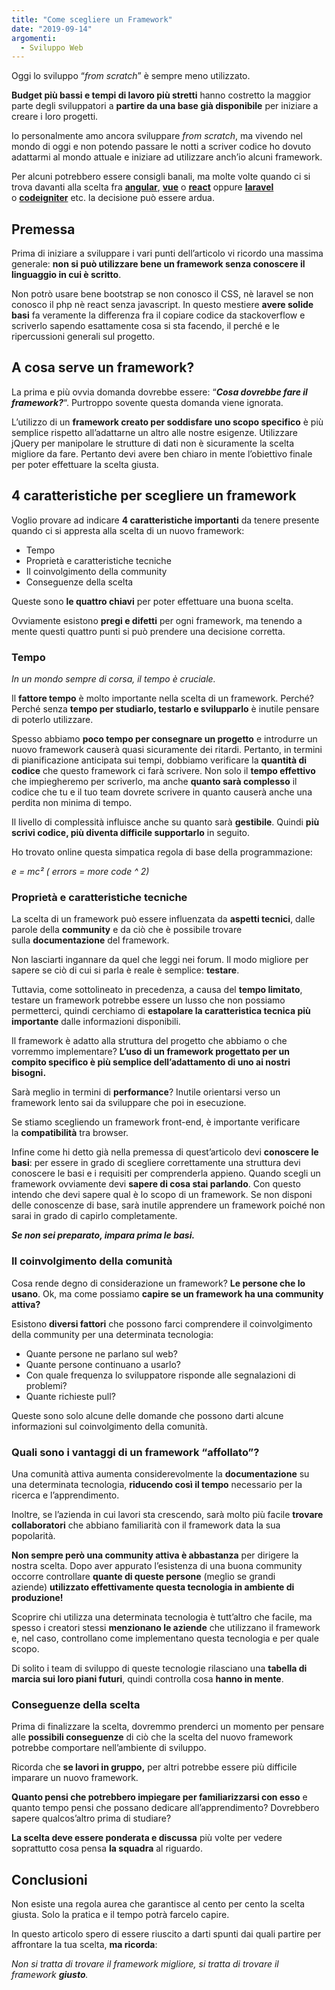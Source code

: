 ```yaml
---
title: "Come scegliere un Framework"
date: "2019-09-14"
argomenti:
  - Sviluppo Web
---
```


Oggi lo sviluppo “_from scratch_” è sempre meno utilizzato.

**Budget più bassi e tempi di lavoro più stretti** hanno costretto la maggior parte degli sviluppatori a **partire da una base già disponibile** per iniziare a creare i loro progetti.

Io personalmente amo ancora sviluppare _from scratch_, ma vivendo nel mondo di oggi e non potendo passare le notti a scriver codice ho dovuto adattarmi al mondo attuale e iniziare ad utilizzare anch’io alcuni framework.

Per alcuni potrebbero essere consigli banali, ma molte volte quando ci si trova davanti alla scelta fra **[angular](https://angular.io/)**, [**vue**](https://vuejs.org/) o [**react**](https://it.reactjs.org/) oppure [**laravel**](https://laravel.com/) o [**codeigniter**](https://codeigniter.com/) etc. la decisione può essere ardua.

## Premessa

Prima di iniziare a sviluppare i vari punti dell’articolo vi ricordo una massima generale: **non si può utilizzare bene un framework senza conoscere il linguaggio in cui è scritto**.

Non potrò usare bene bootstrap se non conosco il CSS, nè laravel se non conosco il php nè react senza javascript. In questo mestiere **avere solide basi** fa veramente la differenza fra il copiare codice da stackoverflow e scriverlo sapendo esattamente cosa si sta facendo, il perché e le ripercussioni generali sul progetto.

## A cosa serve un framework?

La prima e più ovvia domanda dovrebbe essere: “**_Cosa dovrebbe fare il framework?_**“. Purtroppo sovente questa domanda viene ignorata.

L’utilizzo di un **framework creato per soddisfare uno scopo specifico** è più semplice rispetto all’adattarne un altro alle nostre esigenze.
Utilizzare jQuery per manipolare le strutture di dati non è sicuramente la scelta migliore da fare.
Pertanto devi avere ben chiaro in mente l’obiettivo finale per poter effettuare la scelta giusta.

## 4 caratteristiche per scegliere un framework

Voglio provare ad indicare **4 caratteristiche importanti** da tenere presente quando ci si appresta alla scelta di un nuovo framework:

- Tempo
- Proprietà e caratteristiche tecniche
- Il coinvolgimento della community
- Conseguenze della scelta

Queste sono **le quattro chiavi** per poter effettuare una buona scelta.

Ovviamente esistono **pregi e difetti** per ogni framework, ma tenendo a mente questi quattro punti si può prendere una decisione corretta.

### Tempo

_In un mondo sempre di corsa, il tempo è cruciale._

Il **fattore tempo** è molto importante nella scelta di un framework. Perché? Perché senza **tempo per studiarlo, testarlo e svilupparlo** è inutile pensare di poterlo utilizzare.

Spesso abbiamo **poco tempo per consegnare un progetto** e introdurre un nuovo framework causerà quasi sicuramente dei ritardi. Pertanto, in termini di pianificazione anticipata sui tempi, dobbiamo verificare la **quantità di codice** che questo framework ci farà scrivere. Non solo il **tempo effettivo** che impiegheremo per scriverlo, ma anche **quanto sarà complesso** il codice che tu e il tuo team dovrete scrivere in quanto causerà anche una perdita non minima di tempo.

Il livello di complessità influisce anche su quanto sarà **gestibile**.
Quindi **più scrivi codice, più diventa difficile supportarlo** in seguito.

Ho trovato online questa simpatica regola di base della programmazione:

_e = mc² (_ _errors_ _\= more code ^ 2)_

### Proprietà e caratteristiche tecniche

La scelta di un framework può essere influenzata da **aspetti tecnici**, dalle parole della **community** e da ciò che è possibile trovare sulla **documentazione** del framework.

Non lasciarti ingannare da quel che leggi nei forum. Il modo migliore per sapere se ciò di cui si parla è reale è semplice: **testare**.

Tuttavia, come sottolineato in precedenza, a causa del **tempo limitato**, testare un framework potrebbe essere un lusso che non possiamo permetterci, quindi cerchiamo di **estapolare la caratteristica tecnica più importante** dalle informazioni disponibili.

Il framework è adatto alla struttura del progetto che abbiamo o che vorremmo implementare? **L’uso di un framework progettato per un compito specifico è più semplice dell’adattamento di uno ai nostri bisogni.**

Sarà meglio in termini di **performance**? Inutile orientarsi verso un framework lento sai da sviluppare che poi in esecuzione.

Se stiamo scegliendo un framework front-end, è importante verificare la **compatibilità** tra browser.

Infine come hi detto già nella premessa di quest’articolo devi **conoscere le basi**: per essere in grado di scegliere correttamente una struttura devi conoscere le basi e i requisiti per comprenderla appieno.
Quando scegli un framework ovviamente devi **sapere di cosa stai parlando**. Con questo intendo che devi sapere qual è lo scopo di un framework. Se non disponi delle conoscenze di base, sarà inutile apprendere un framework poiché non sarai in grado di capirlo completamente.

**_Se non sei preparato, impara prima le basi._**

### Il coinvolgimento della comunità

Cosa rende degno di considerazione un framework? **Le persone che lo usano**. Ok, ma come possiamo **capire se un framework ha una community attiva?**

Esistono **diversi fattori** che possono farci comprendere il coinvolgimento della community per una determinata tecnologia:

- Quante persone ne parlano sul web?
- Quante persone continuano a usarlo?
- Con quale frequenza lo sviluppatore risponde alle segnalazioni di problemi?
- Quante richieste pull?

Queste sono solo alcune delle domande che possono darti alcune informazioni sul coinvolgimento della comunità.

### Quali sono i vantaggi di un framework “affollato”?

Una comunità attiva aumenta considerevolmente la **documentazione** su una determinata tecnologia, **riducendo così il tempo** necessario per la ricerca e l’apprendimento.

Inoltre, se l’azienda in cui lavori sta crescendo, sarà molto più facile **trovare collaboratori** che abbiano familiarità con il framework data la sua popolarità.

**Non sempre però una community attiva è abbastanza** per dirigere la nostra scelta. Dopo aver appurato l’esistenza di una buona community occorre controllare **quante di queste persone** (meglio se grandi aziende) **utilizzato effettivamente questa tecnologia in ambiente di produzione!**

Scoprire chi utilizza una determinata tecnologia è tutt’altro che facile, ma spesso i creatori stessi **menzionano le aziende** che utilizzano il framework e, nel caso, controllano come implementano questa tecnologia e per quale scopo.

Di solito i team di sviluppo di queste tecnologie rilasciano una **tabella di marcia sui loro piani futuri**, quindi controlla cosa **hanno in mente**.

### Conseguenze della scelta

Prima di finalizzare la scelta, dovremmo prenderci un momento per pensare alle **possibili conseguenze** di ciò che la scelta del nuovo framework potrebbe comportare nell’ambiente di sviluppo.

Ricorda che **se lavori in gruppo,** per altri potrebbe essere più difficile imparare un nuovo framework.

**Quanto pensi che potrebbero impiegare per familiarizzarsi con esso** e quanto tempo pensi che possano dedicare all’apprendimento? Dovrebbero sapere qualcos’altro prima di studiare?

**La scelta deve essere ponderata e discussa** più volte per vedere soprattutto cosa pensa **la squadra** al riguardo.

## Conclusioni

Non esiste una regola aurea che garantisce al cento per cento la scelta giusta. Solo la pratica e il tempo potrà farcelo capire.

In questo articolo spero di essere riuscito a darti spunti dai quali partire per affrontare la tua scelta, **ma ricorda**:

_Non si tratta di trovare il framework migliore, si tratta di trovare il framework **giusto**._
